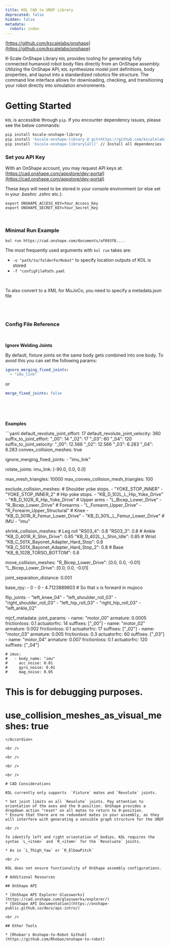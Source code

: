 ```yaml
---
title: KOL CAD to URDF Library
deprecated: false
hidden: false
metadata:
  robots: index
---
```

[https://github.com/kscalelabs/onshape](https://github.com/kscalelabs/onshape)

K-Scale OnShape Library `KOL` provides tooling for generating fully connected humanoid robot body files directly from an OnShape assembly. Utilizing the OnShape API, `KOL` synthesizes model joint definitions, body properties, and layout into a standardized robotics file structure. The command line interface allows for downloading, checking, and transitioning your robot directly into simulation environments.

# Getting Started

`KOL` is accessible through `pip`. If you encounter dependency issues, please see the below commands:

```bash
pip install kscale-onshape-library
pip install 'kscale-onshape-library @ git+https://github.com/kscalelabs/onshape.git@master'  //Install from Github
pip install 'kscale-onshape-library[all]' // Install all dependencies

```

### Set you API Key

With an OnShape account, you may request API keys at: [https://cad.onshape.com/appstore/dev-portal](https://cad.onshape.com/appstore/dev-portal)

These keys will need to be stored in your console environment (or else set in your *.bashrc*  *.zshrc* etc.):

```
export ONSHAPE_ACCESS_KEY=Your_Access_Key
export ONSHAPE_SECRET_KEY=Your_Secret_Key

```

<br />

### Minimal Run Example

```
kol run https://cad.onshape.com/documents/af093f8....
```

The most frequently used arguments with `kol run` takes are:

* `-o "path/to/folderForRobot"` to specify location outputs of KOL is stored
* `-f "configFilePath.yaml`

<br />

To also convert to a XML for MuJoCo, you need to specify a metadata.json file

<br />

<br />

### Config File Reference

<br />

**Ignore Welding Joints**

By default, fixture joints on the same body gets combined into one body. To avoid this you can set the following params:

```yaml
ignore_merging_fixed_joints:
  - "imu_link"
```

or

```yaml
merge_fixed_joints: false
```

<br />

<br />

<br />

**Examples**

<Accordion title="Full Example with Robot" icon="fa-info-circle">
  ```yaml
  default_revolute_joint_effort: 17
  default_revolute_joint_velocity: 360
  suffix_to_joint_effort:
    "_00": 14
    "_02": 17
    "_03": 60
    "_04": 120
  suffix_to_joint_velocity:
    "_00": 12.566
    "_02": 12.566
    "_03": 6.283
    "_04": 6.283
  convex_collision_meshes: true

  ignore_merging_fixed_joints:
    - "imu_link"

  rotate_joints:
    imu_link: [-90.0, 0.0, 0.0]

  max_mesh_triangles: 10000
  max_convex_collision_mesh_triangles: 100

  exclude_collision_meshes:
    # Shoulder yoke stops.
    - "YOKE_STOP_INNER"
    - "YOKE_STOP_INNER_2"
    # Hip yoke stops.
    - "KB_D_102L_L_Hip_Yoke_Drive"
    - "KB_D_102R_R_Hip_Yoke_Drive"
    # Upper arms
    - "L_Bicep_Lower_Drive"
    - "R_Bicep_Lower_Drive"
    # Forearms
    - "L_Forearm_Upper_Drive"
    - "R_Forearm_Upper_Structural"
    # Knee
    - "KB_D_301R_R_Femur_Lower_Drive"
    - "KB_D_301L_L_Femur_Lower_Drive"
    # IMU
    - "imu"

  shrink_collision_meshes:
    # Leg roll
    "RS03_4": 0.8
    "RS03_3": 0.8
    # Ankle
    "KB_D_401R_R_Shin_Drive": 0.85
    "KB_D_402L_L_Shin_Idle": 0.85
    # Wrist
    "KB_C_501X_Bayonet_Adapter_Hard_Stop": 0.8
    "KB_C_501X_Bayonet_Adapter_Hard_Stop_2": 0.8
    # Base
    "KB_B_102B_TORSO_BOTTOM": 0.8

  move_collision_meshes:
    "R_Bicep_Lower_Drive": [0.0, 0.0, -0.01]
    "L_Bicep_Lower_Drive": [0.0, 0.0, -0.01]

  joint_separation_distance: 0.001

  base_rpy:
    - 0
    - 0
    - 4.7123889803 # So that x is forward in mujoco

  flip_joints:
    - "left_knee_04"
    - "left_shoulder_roll_03"
    - "right_shoulder_roll_03"
    - "left_hip_roll_03"
    - "right_hip_roll_03"
    - "left_ankle_02"

  mjcf_metadata:
    joint_params:
      - name: "motor_00"
        armature: 0.0005
        frictionloss: 0.1
        actuatorfrc: 14
        suffixes: ["_00"]
      - name: "motor_02"
        armature: 0.002
        frictionloss: 0.1
        actuatorfrc: 17
        suffixes: ["_02"]
      - name: "motor_03"
        armature: 0.005
        frictionloss: 0.3
        actuatorfrc: 60
        suffixes: ["_03"]
      - name: "motor_04"
        armature: 0.007
        frictionloss: 0.1
        actuatorfrc: 120
        suffixes: ["_04"]

    # imus:
    #   - body_name: "imu"
    #     acc_noise: 0.01
    #     gyro_noise: 0.01
    #     mag_noise: 0.05
  # This is for debugging purposes.
  # use_collision_meshes_as_visual_meshes: true
  ```
</Accordion>

<br />

<br />

<br />

<br />

# CAD Considerations

KOL currently only supports  `Fixture` mates and `Revolute` joints.

* Set joint limits on all `Revolute` joints. Pay attention to orientation of the axes and the 0-position. OnShape provides a dropdown action "reset" on all mates to return to 0-position.
* Ensure that there are no redundant mates in your assembly, as they will interfere with generating a sensible graph structure for the URDF

<br />

To identify left and right orientation of bodies, KOL requires the syntax `L_<item>` and `R_<item>` for the `Revoluate` joints.

* As in `L_Thigh_Yaw` or `R_ElbowPitch`

<br />

KOL does not ensure functionality of OnShape assembly configurations.

# Additional Resources

## OnShape API

* [OnShape API Explorer Glassworks](https://cad.onshape.com/glassworks/explorer/)
* [OnShape API Documentation](https://onshape-public.github.io/docs/api-intro/)

<br />

## Other Tools

* [Rhoban's Onshape-to-Robot Github](https://github.com/Rhoban/onshape-to-robot)